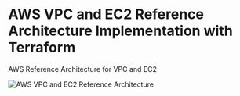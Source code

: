 # AWS VPC and EC2 Reference Architecture Implementation with Terraform
AWS Reference Architecture for VPC and EC2

![AWS VPC and EC2 Reference Architecture](https://niyazierdogan.files.wordpress.com/2018/12/terraform-aws-vpc-and-ec2-architecture.png)
